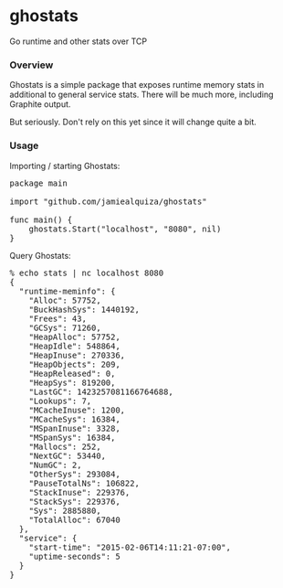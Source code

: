 # ghostats
Go runtime and other stats over TCP

### Overview

Ghostats is a simple package that exposes runtime memory stats in additional to general service stats. There will be much more, including Graphite output.

But seriously. Don't rely on this yet since it will change quite a bit.

### Usage

Importing / starting Ghostats:
<pre>
package main

import "github.com/jamiealquiza/ghostats"

func main() {
	ghostats.Start("localhost", "8080", nil)
}
</pre>

Query Ghostats:
<pre>
% echo stats | nc localhost 8080
{
  "runtime-meminfo": {
    "Alloc": 57752,
    "BuckHashSys": 1440192,
    "Frees": 43,
    "GCSys": 71260,
    "HeapAlloc": 57752,
    "HeapIdle": 548864,
    "HeapInuse": 270336,
    "HeapObjects": 209,
    "HeapReleased": 0,
    "HeapSys": 819200,
    "LastGC": 1423257081166764688,
    "Lookups": 7,
    "MCacheInuse": 1200,
    "MCacheSys": 16384,
    "MSpanInuse": 3328,
    "MSpanSys": 16384,
    "Mallocs": 252,
    "NextGC": 53440,
    "NumGC": 2,
    "OtherSys": 293084,
    "PauseTotalNs": 106822,
    "StackInuse": 229376,
    "StackSys": 229376,
    "Sys": 2885880,
    "TotalAlloc": 67040
  },
  "service": {
    "start-time": "2015-02-06T14:11:21-07:00",
    "uptime-seconds": 5
  }
}
</pre>
